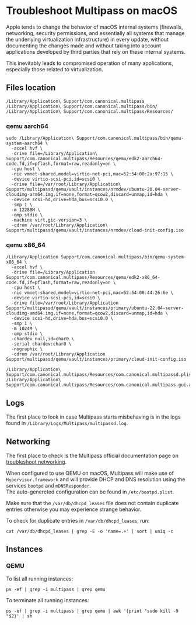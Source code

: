 # Troubleshoot Multipass on macOS

Apple tends to change the behavior of macOS internal systems (firewalls,
networking, security permissions, and essentially all systems that manage
the underlying virtualization infrastructure) in every update, without
documenting the changes made and without taking into account applications
developed by third parties that rely on these internal systems.

This inevitably leads to compromised operation of many applications,
especially those related to virtualization.

## Files location

`/Library/Application\ Support/com.canonical.multipass`
`/Library/Application\ Support/com.canonical.multipass/bin/`
`/Library/Application\ Support/com.canonical.multipass/Resources/`


### qemu aarch64

```shell
sudo /Library/Application\ Support/com.canonical.multipass/bin/qemu-system-aarch64 \
  -accel hvf \
  -drive file=/Library/Application\ Support/com.canonical.multipass/Resources/qemu/edk2-aarch64-code.fd,if=pflash,format=raw,readonly=on \
  -cpu host \
  -nic vmnet-shared,model=virtio-net-pci,mac=52:54:00:2a:97:15 \
  -device virtio-scsi-pci,id=scsi0 \
  -drive file=/var/root/Library/Application\ Support/multipassd/qemu/vault/instances/nrmdev/ubuntu-20.04-server-cloudimg-arm64.img,if=none,format=qcow2,discard=unmap,id=hda \
  -device scsi-hd,drive=hda,bus=scsi0.0 \
  -smp 1 \
  -m 12288M \
  -qmp stdio \
  -machine virt,gic-version=3 \
  -cdrom /var/root/Library/Application\ Support/multipassd/qemu/vault/instances/nrmdev/cloud-init-config.iso
```

### qemu x86_64

```shell
/Library/Application Support/com.canonical.multipass/bin/qemu-system-x86_64 \
  -accel hvf \
  -drive file=/Library/Application Support/com.canonical.multipass/Resources/qemu/edk2-x86_64-code.fd,if=pflash,format=raw,readonly=on \
  -cpu host \
  -nic vmnet-shared,model=virtio-net-pci,mac=52:54:00:44:26:6e \
  -device virtio-scsi-pci,id=scsi0 \
  -drive file=/var/root/Library/Application Support/multipassd/qemu/vault/instances/primary/ubuntu-22.04-server-cloudimg-amd64.img,if=none,format=qcow2,discard=unmap,id=hda \
  -device scsi-hd,drive=hda,bus=scsi0.0 \
  -smp 1 \
  -m 1024M \
  -qmp stdio \
  -chardev null,id=char0 \
  -serial chardev:char0 \
  -nographic \
  -cdrom /var/root/Library/Application Support/multipassd/qemu/vault/instances/primary/cloud-init-config.iso

```

```shell
/Library/Application\ Support/com.canonical.multipass/Resources/com.canonical.multipassd.plist
/Library/Application\ Support/com.canonical.multipass/Resources/com.canonical.multipass.gui.autostart.plist
```

## Logs

The first place to look in case Multipass starts misbehaving is in the
logs found in `/Library/Logs/Multipass/multipassd.log`.

## Networking

The first place to check is the Multipass official documentation page on
[troubleshoot networking][multipass-troubleshoot-networking].

When configured to use QEMU on macOS, Multipass will make use of
`Hypervisor.framework` and will provide DHCP and DNS resolution using the
services `bootpd` and `mDNSResponder`. \
The auto-genereted configuration can be found in `/etc/bootpd.plist`.

Make sure that the `/var/db/dhcpd_leases` file does not contain duplicate
entries otherwise you may experience strange behavior.

To check for duplicate entries in `/var/db/dhcpd_leases`, run:

```shell
cat /var/db/dhcpd_leases | grep -E -o 'name=.+' | sort | uniq -c
```

[multipass-troubleshoot-networking]: <https://multipass.run/docs/troubleshoot-networking> "How to troubleshoot networking in Multipass"

## Instances

### QEMU

To list all running instances:

```shell
ps -ef | grep -i multipass | grep qemu
```

To terminate all running instances:

```shell
ps -ef | grep -i multipass | grep qemu | awk '{print "sudo kill -9 "$2}' | sh
```
